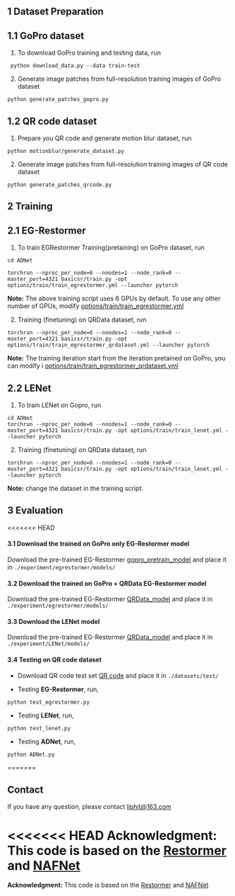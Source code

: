 ## 1 Dataset Preparation

## 1.1 GoPro dataset
1. To download GoPro training and testing data, run
```
 python download_data.py --data train-test
```
2. Generate image patches from full-resolution training images of GoPro dataset
   
```
python generate_patches_gopro.py 
```
## 1.2 QR code dataset

1. Prepare you QR code and generate motion blur dataset, run
```
python motionblur/generate_dataset.py 
``` 

2. Generate image patches from full-resolution training images of QR code dataset

``` 
python generate_patches_qrcode.py 
``` 

## 2 Training

## 2.1 EG-Restormer

1. To train EGRestormer Training(pretaining) on GoPro dataset, run
   
```
cd ADNet

torchrun --nproc_per_node=6 --nnodes=1 --node_rank=0 --master_port=4321 basicsr/train.py -opt options/train/train_egrestormer.yml --launcher pytorch
```

**Note:** The above training script uses 6 GPUs by default. To use any other number of GPUs, modify [options/train/train_egrestormer.yml](options/train/train_egrestormer.yml)


2. Training (finetuning) on QRData dataset, run
```  
torchrun --nproc_per_node=6 --nnodes=1 --node_rank=0 --master_port=4321 basicsr/train.py -opt options/train/train_egrestormer_qrdataset.yml --launcher pytorch
```

**Note:** The training iteration start from the iteration pretained on GoPro, you can modify i [options/train/train_egrestormer_qrdataset.yml](options/train/train_egrestormer_qrdataset.yml)


## 2.2 LENet

1. To train LENet on Gopro, run
   
```
cd ADNet
torchrun --nproc_per_node=6 --nnodes=1 --node_rank=0 --master_port=4321 basicsr/train.py -opt options/train/train_lenet.yml --launcher pytorch
```

2. Training (finetuning) on QRData dataset, run
```  
torchrun --nproc_per_node=6 --nnodes=1 --node_rank=0 --master_port=4321 basicsr/train.py -opt options/train/train_lenet.yml --launcher pytorch
``` 

**Note:** change the dataset in the training script.



## 3 Evaluation

<<<<<<< HEAD
#### 3.1 Download the trained on GoPro only EG-Restormer model

Download the pre-trained EG-Restormer [gopro_pretrain_model](https://drive.google.com/file/d/15fHBJy2MgMy2pcCKGYCzXpCHO_3Ja-O7/view?usp=sharing) and place it in `./experiment/egrestormer/models/`

#### 3.2 Download the trained on GoPro + QRData EG-Restormer model

Download the pre-trained EG-Restormer [QRData_model](https://drive.google.com/file/d/12NCPyL2lvga3z85WRjc-LzZb18qcUbgY/view?usp=sharing) and place it in `./experiment/egrestormer/models/`

#### 3.3 Download the LENet model

Download the pre-trained EG-Restormer [QRData_model](https://drive.google.com/file/d/1foqYyFqTLhOL10Dt3u8b9XDhaPdaxcEr/view?usp=sharing) and place it in `./experiment/LENet/models/`


#### 3.4 Testing on QR code dataset

- Download QR code test set [QR code](https://drive.google.com/file/d/1B49u5Rf0RgGbsyaHMYEZXBBG_NC1h14M/view?usp=sharing) and place it in `./datasets/test/`


- Testing **EG-Restormer**, run,

```
python test_egrestormer.py
```

- Testing **LENet**, run,

```
python test_lenet.py
```

- Testing **ADNet**, run,

```
python ADNet.py
```
=======


## Contact
If you have any question, please contact ljphit@163.com

<<<<<<< HEAD
**Acknowledgment:** This code is based on the [Restormer](https://github.com/swz30/Restormer/tree/main) and [NAFNet](https://github.com/megvii-research/NAFNet/tree/main)
=======
**Acknowledgment:** This code is based on the [Restormer](https://github.com/swz30/Restormer/tree/main) and [NAFNet](https://github.com/megvii-research/NAFNet/tree/main)

